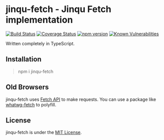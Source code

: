 # jinqu-fetch - Jinqu Fetch implementation

[![Build Status](https://travis-ci.org/jin-qu/jinqu-fetch.svg?branch=master)](https://travis-ci.org/jin-qu/jinqu-fetch)
[![Coverage Status](https://coveralls.io/repos/github/jin-qu/jinqu-fetch/badge.svg?branch=master)](https://coveralls.io/github/jin-qu/jinqu-fetch?branch=master)
[![npm version](https://badge.fury.io/js/jinqu-fetch.svg)](https://badge.fury.io/js/jinqu-fetch)
<a href="https://snyk.io/test/npm/jinqu-fetch"><img src="https://snyk.io/test/npm/jinqu-fetch/badge.svg" alt="Known Vulnerabilities" data-canonical-src="https://snyk.io/test/npm/jinqu-fetch" style="max-width:100%;"></a>

Written completely in TypeScript.

## Installation

> npm i jinqu-fetch

## Old Browsers

jinqu-fetch uses [Fetch API](https://developer.mozilla.org/en-US/docs/Web/API/Fetch_API) to make requests. You can use a package like [whatwg-fetch](https://www.npmjs.com/package/whatwg-fetch) to polyfill.

## License

jinqu-fetch is under the [MIT License](LICENSE).
